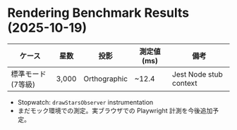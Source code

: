 # Rendering Benchmark Results (2025-10-19)

| ケース | 星数 | 投影 | 測定値 (ms) | 備考 |
| --- | --- | --- | --- | --- |
| 標準モード (7等級) | 3,000 | Orthographic | ~12.4 | Jest Node stub context |

- Stopwatch: `drawStarsObserver` instrumentation
- まだモック環境での測定。実ブラウザでの Playwright 計測を今後追加予定。
